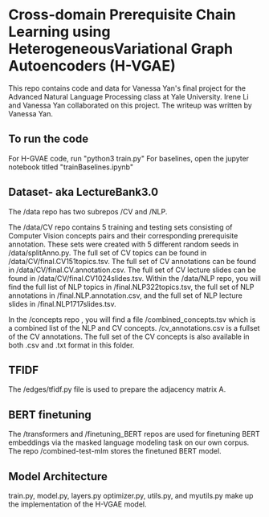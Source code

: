 # Cross-domain Prerequisite Chain Learning using HeterogeneousVariational Graph Autoencoders (H-VGAE)
This repo contains code and data for Vanessa Yan's final project for the Advanced Natural Language Processing class at Yale University. Irene Li and Vanessa Yan collaborated on this project. The writeup was written by Vanessa Yan.


## To run the code
For H-GVAE code, run "python3 train.py"
For baselines, open the jupyter notebook titled "trainBaselines.ipynb"

## Dataset- aka LectureBank3.0
The /data repo has two subrepos /CV and /NLP. 

The /data/CV repo contains 5 training and testing sets consisting of Computer Vision concepts pairs and their corresponding prerequisite annotation. These sets were created with 5 different random seeds in /data/splitAnno.py. The full set of CV topics can be found in /data/CV/final.CV151topics.tsv. The full set of CV annotations can be found in /data/CV/final.CV.annotation.csv. The full set of CV lecture slides can be found in /data/CV/final.CV1024slides.tsv. Within the /data/NLP repo, you will find the full list of NLP topics in /final.NLP322topics.tsv, the full set of NLP annotations in /final.NLP.annotation.csv, and the full set of NLP lecture slides in /final.NLP1717slides.tsv.

In the /concepts repo , you will find a file /combined_concepts.tsv which is a combined list of the NLP and CV concepts. /cv_annotations.csv is a fullset of the CV annotations. The full set of the CV concepts is also available in both .csv and .txt format in this folder.

## TFIDF
The /edges/tfidf.py file is used to prepare the adjacency matrix A. 

## BERT finetuning
The /transformers and /finetuning_BERT repos are used for finetuning BERT embeddings via the masked language modeling task on our own corpus. The repo /combined-test-mlm stores the finetuned BERT model.

## Model Architecture
train.py, model.py, layers.py optimizer.py, utils.py, and myutils.py make up the implementation of the H-VGAE model.


